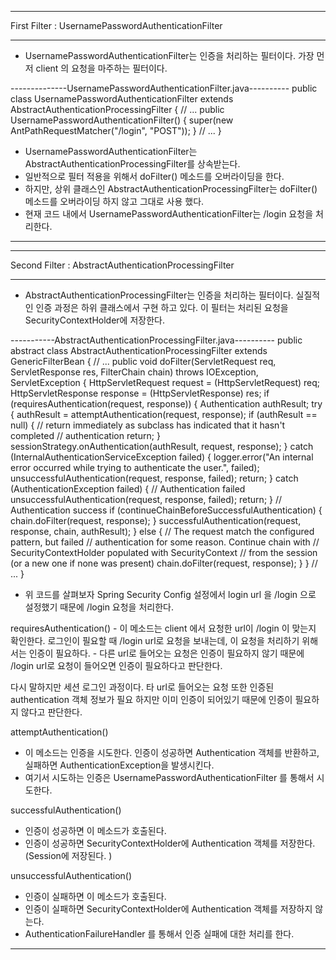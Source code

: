 *****************************************************************
First Filter : UsernamePasswordAuthenticationFilter 
*****************************************************************

- UsernamePasswordAuthenticationFilter는 인증을 처리하는 필터이다.
  가장 먼저 client 의 요청을 마주하는 필터이다.

--------------UsernamePasswordAuthenticationFilter.java----------
public class UsernamePasswordAuthenticationFilter extends AbstractAuthenticationProcessingFilter {
    // ...
    public UsernamePasswordAuthenticationFilter() {
        super(new AntPathRequestMatcher("/login", "POST"));
    }
    // ...
}
 - UsernamePasswordAuthenticationFilter는 AbstractAuthenticationProcessingFilter를 상속받는다.
 - 일반적으로 필터 적용을 위해서 doFilter() 메소드를 오버라이딩을 한다.
 - 하지만, 상위 클래스인 AbstractAuthenticationProcessingFilter는 doFilter() 메소드를 오버라이딩 하지 않고 그대로 사용 했다.
 - 현재 코드 내에서 UsernamePasswordAuthenticationFilter는 /login 요청을 처리한다.
----------------------------------------------------------------
 
***************************************************************** 
Second Filter : AbstractAuthenticationProcessingFilter 
*****************************************************************
 - AbstractAuthenticationProcessingFilter는 인증을 처리하는 필터이다.
   실질적인 인증 과정은 하위 클래스에서 구현 하고 있다.
   이 필터는 처리된 요청을 SecurityContextHolder에 저장한다.
 
-----------AbstractAuthenticationProcessingFilter.java----------
public abstract class AbstractAuthenticationProcessingFilter extends GenericFilterBean {
    // ...
    public void doFilter(ServletRequest req, ServletResponse res, FilterChain chain)
            throws IOException, ServletException {
        HttpServletRequest request = (HttpServletRequest) req;
        HttpServletResponse response = (HttpServletResponse) res;
        if (requiresAuthentication(request, response)) {
            Authentication authResult;
            try {
                authResult = attemptAuthentication(request, response);
                if (authResult == null) {
                    // return immediately as subclass has indicated that it hasn't completed
                    // authentication
                    return;
                }
                sessionStrategy.onAuthentication(authResult, request, response);
            }
            catch (InternalAuthenticationServiceException failed) {
                logger.error("An internal error occurred while trying to authenticate the user.", failed);
                unsuccessfulAuthentication(request, response, failed);
                return;
            }
            catch (AuthenticationException failed) {
                // Authentication failed
                unsuccessfulAuthentication(request, response, failed);
                return;
            }
            // Authentication success
            if (continueChainBeforeSuccessfulAuthentication) {
                chain.doFilter(request, response);
            }
            successfulAuthentication(request, response, chain, authResult);
        }
        else {
            // The request match the configured pattern, but failed
            // authentication for some reason. Continue chain with
            // SecurityContextHolder populated with SecurityContext
            // from the session (or a new one if none was present)
            chain.doFilter(request, response);
        }
    }
    // ...
}
-	위 코드를 살펴보자 Spring Security Config 설정에서 login url 을 
    /login 으로 설정했기 때문에 /login 요청을 처리한다.

requiresAuthentication()
	- 이 메소드는 client 에서 요청한 url이 /login 이 맞는지 확인한다.
	  로그인이 필요할 때 /login url로 요청을 보내는데, 
	  이 요청을 처리하기 위해서는 인증이 필요하다.
    - 다른 url로 들어오는 요청은 인증이 필요하지 않기 때문에 
      /login url로 요청이 들어오면 인증이 필요하다고 판단한다.

  다시 말하지만 세션 로그인 과정이다. 타 url로 들어오는 요청 또한 
  인증된 authentication 객체 정보가 필요 하지만
  이미 인증이 되어있기 때문에 인증이 필요하지 않다고 판단한다.

attemptAuthentication()
   - 이 메소드는 인증을 시도한다. 인증이 성공하면 Authentication 객체를 반환하고, 
     실패하면 AuthenticationException을 발생시킨다.
   - 여기서 시도하는 인증은 UsernamePasswordAuthenticationFilter 를 통해서 시도한다.

successfulAuthentication()
   - 인증이 성공하면 이 메소드가 호출된다.
   - 인증이 성공하면 SecurityContextHolder에 Authentication 객체를 저장한다. 
     (Session에 저장된다. )
     
unsuccessfulAuthentication()
   - 인증이 실패하면 이 메소드가 호출된다.
   - 인증이 실패하면 SecurityContextHolder에 Authentication 객체를 저장하지 않는다.
   - AuthenticationFailureHandler 를 통해서 인증 실패에 대한 처리를 한다.
----------------------------------------------------------------------------- 
 
 
 
 
 
 
 